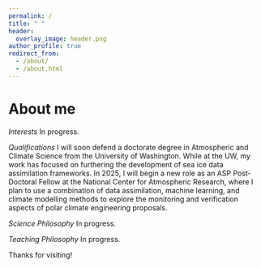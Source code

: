 ```yaml
---
permalink: /
title: " " 
header: 
  overlay_image: header.png
author_profile: true
redirect_from: 
  - /about/
  - /about.html
---
```


About me
======

*Interests*
In progress.

*Qualifications*
I will soon defend a doctorate degree in Atmospheric and Climate Science from the University of Washington. While at the UW, my work has focused on furthering the development of sea ice data assimilation frameworks. In 2025, I will begin a new role as an ASP Post-Doctoral Fellow at the National Center for Atmospheric Research, where I plan to use a combination of data assimilation, machine learning, and climate modelling methods to explore the monitoring and verification aspects of polar climate engineering proposals.

*Science Philosophy*
In progress.

*Teaching Philosophy*
In progress. 

Thanks for visiting!
